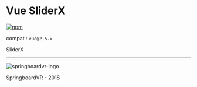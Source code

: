 # Vue SliderX
[![npm](https://img.shields.io/npm/v/vue-sliderx.svg)]()

compat : `vue@2.5.x`

SliderX

----

![springboardvr-logo](https://avatars0.githubusercontent.com/u/28344339?s=200&v=4)

SpringboardVR - 2018
